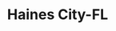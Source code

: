 ---
title: Haines City-FL
slug: haines-city-fl
f_state:
- cms/state/florida.md
f_locations:
- cms/payday-loan/advance-america-2713.md
- cms/payday-loan/advance-america-3149.md
- cms/payday-loan/cash-plus-8330.md
- cms/payday-loan/cash-plus-pagers-8344.md
- cms/payday-loan/first-america-cash-advance-18375.md
- cms/payday-loan/first-america-cash-advance-18376.md
- cms/payday-loan/mister-money-20948.md
- cms/payday-loan/mister-money-usa-20970.md
- cms/payday-loan/mister-money-usa-20971.md
- cms/payday-loan/nationwide-money-services-22904.md
updated-on: '2024-05-30T13:41:28.615Z'
created-on: '2024-05-30T13:41:28.615Z'
published-on: '2024-05-30T13:54:32.469Z'
f_city: Haines City
layout: '[city].html'
tags: city
---